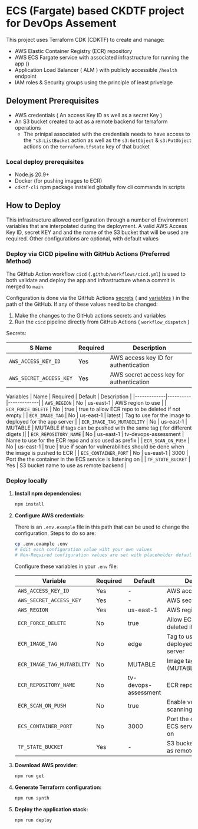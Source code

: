 # ECS (Fargate) based CKDTF project for DevOps Assement

This project uses Terraform CDK (CDKTF) to create and manage:
- AWS Elastic Container Registry (ECR) repository
- AWS ECS Fargate service with associated infrastructure for running the app ()
- Application Load Balancer ( ALM ) with publicly accessible `/health` endpoint
- IAM roles & Security groups using the principle of least privelage


## Deloyment Prerequisites 

- AWS credentials ( An access Key ID as well as a secret Key )
- An S3 bucket created to act as a remote backend for terraform operations
  - The prinipal associated with the credentials needs to have access to the `"s3:ListBucket` action as well as the `s3:GetObject` & `s3:PutObject` actions on the `terraform.tfstate` key of that bucket

### Local deploy prerequisites
- Node.js 20.9+
- Docker (for pushing images to ECR)
- `cdktf-cli` npm package installed globally fow cli commands in scripts

## How to Deploy

This infrastructure allowed configuration through a number of Environment variables that are interpolated during the deployment. A valid AWS Access Key ID, secret KEY and and the name of the S3 bucket that will be used are required. Other configurations are optional, with default values

### Deploy via CICD pipeline with GitHub Actions (Preferred Method)

The GitHub Action workflow `cicd` (`.github/workflows/cicd.yml`) is used to both validate and deploy the app and infrastructure when a commit is merged to `main`.

Configuration is done via the GitHub Actions [secrets](`https://github.com/mhaley37/tv-devops-assessment/settings/secrets/actions`) ( and [variables](https://github.com/mhaley37/tv-devops-assessment/settings/variables/actions) ) in the  path of the GitHub. If any of these values need to be changed:

1. Make the changes to the GitHub actions secrets and variables
2. Run the `cicd` pipeline directly from GitHub Actions ( `workflow_dispatch` )

Secrets:

| S Name | Required | Description |
|-------------|----------|-------------|
| `AWS_ACCESS_KEY_ID` | Yes | AWS access key ID for authentication |
| `AWS_SECRET_ACCESS_KEY` | Yes | AWS secret access key for authentication |

Variables 
|  Name | Required | Default | Description |
|-------------|----------|-------------|
| `AWS_REGION` | No | us-east-1 | AWS region to use |
| `ECR_FORCE_DELETE` | No | true | true to allow ECR repo to be deleted if not empty |
| `ECR_IMAGE_TAG` | No | us-east-1 | latest | Tag to use for the image to deployed for the app server |
| `ECR_IMAGE_TAG_MUTABILITY` | No | us-east-1 | MUTABLE | MUTABLE if tags can be pushed with the same tag ( for different digets )|
| `ECR_REPOSITORY_NAME` | No | us-east-1 | tv-devops-assessment | Name to use for the ECR repo and also used as prefix |
| `ECR_SCAN_ON_PUSH` | No | us-east-1 | true | true if scan for vulnerabilities should be done when the image is pushed to ECR |
| `ECS_CONTAINER_PORT` | No | us-east-1 | 3000 | Port the the container in the ECS service is listening on |
| `TF_STATE_BUCKET` | Yes | S3 bucket name to use as remote backend |


### Deploy locally
1. **Install npm dependencies:**
   ```bash
   npm install
   ```

2. **Configure AWS credentials:**
   
   There is an `.env.example` file in this path that can be used to change the configuration. Steps to do so are:

   ```bash
   cp .env.example .env
   # Edit each configuration value wiht your own values
   # Non-Required configuration values are set with placeholder default values
   ```
    Configure these variables in your `.env` file:

    | Variable | Required | Default | Description |
    |----------|----------|---------|-------------|
    | `AWS_ACCESS_KEY_ID` | Yes | - | AWS access key ID |
    | `AWS_SECRET_ACCESS_KEY` | Yes | - | AWS secret access key |
    | `AWS_REGION` | Yes | us-east-1 | AWS region for ECR |
    | `ECR_FORCE_DELETE` | No | true | Allow ECR repo to be deleted if not empty |
    | `ECR_IMAGE_TAG` | No | edge | Tag to use for the image deployed for the app server |
    | `ECR_IMAGE_TAG_MUTABILITY` | No | MUTABLE | Image tag mutability (MUTABLE/IMMUTABLE) |
    | `ECR_REPOSITORY_NAME` | No | tv-devops-assessment | ECR repository name |
    | `ECR_SCAN_ON_PUSH` | No | true | Enable vulnerability scanning on push |
    | `ECS_CONTAINER_PORT` | No | 3000 | Port the container in the ECS service is listening on |
    | `TF_STATE_BUCKET` | Yes | - | S3 bucket name to use as remote backend |

3. **Download AWS provider:**
   ```bash
   npm run get
   ```

4. **Generate Terraform configuration:**
   ```bash
   npm run synth
   ```

5. **Deploy the application stack:**
   ```bash
   npm run deploy
   ```
```

